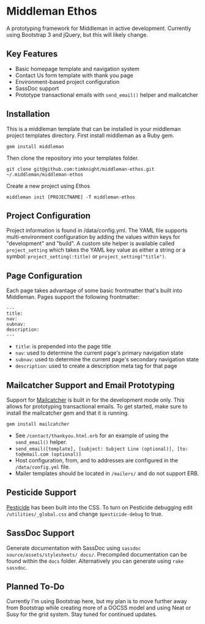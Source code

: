 # Middleman Ethos

A  prototyping framework for Middleman in active development. Currently using Bootstrap 3 and jQuery, but this will likely change.

## Key Features

* Basic homepage template and navigation system
* Contact Us form template with thank you page
* Environment-based project configuration 
* SassDoc support
* Prototype transactional emails with `send_email()` helper and mailcatcher

## Installation

This is a middleman template that can be installed in your middleman project templates directory. First install middleman as a Ruby gem.

`gem install middleman`

Then clone the repository into your templates folder.

`git clone git@github.com:timknight/middleman-ethos.git ~/.middleman/middleman-ethos`

Create a new project using Ethos

`middleman init [PROJECTNAME] -T middleman-ethos`

## Project Configuration

Project information is found in /data/config.yml. The YAML file supports multi-environment configuration by adding the values within keys for "development" and "build". A custom site helper is available called `project_setting` which takes the YAML key value as either a string or a symbol: `project_setting(:title)` or `project_setting("title")`.

## Page Configuration

Each page takes advantage of some basic frontmatter that's built into Middleman. Pages support the following frontmatter:

```
---
title:
nav:
subnav:
description:
---
```

* `title`: is prepended into the page title
* `nav`: used to determine the current page's primary navigation state
* `subnav`: used to determine the current page's secondary navigation state
* `description`: used to create a description meta tag for that page

## Mailcatcher Support and Email Prototyping

Support for [Mailcatcher](http://mailcatcher.me/) is built in for the development mode only. This allows for prototyping transactional emails. To get started, make sure to install the mailcatcher gem and that it is running.

`gem install mailcatcher`

* See `/contact/thankyou.html.erb` for an example of using the `send_email()` helper.
* `send_email([template], [subject: Subject Line (optional)], [to: to@email.com (optional)]`
* Host configuration, from, and to addresses are configured in the `/data/config.yml` file.
* Mailer templates should be located in `/mailers/` and do not support ERB.

## Pesticide Support

[Pesticide](http://pesticide.io/) has been built into the CSS. To turn on Pesticide debugging edit `/utilities/_global.css` and change `$pesticide-debug` to true.

## SassDoc Support
Generate documentation with SassDoc using `sassdoc source/assets/stylesheets/ docs/`. Precompiled documentation can be found within the `docs` folder. Alternatively you can generate using `rake sassdoc`.

## Planned To-Do

Currently I'm using Bootstrap here, but my plan is to move further away from Bootstrap while creating more of a OOCSS model and using Neat or Susy for the grid system. Stay tuned for continued updates.
